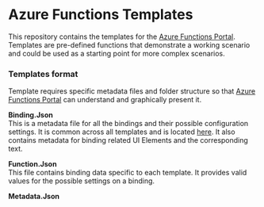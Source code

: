 # Azure Functions Templates
This repository contains the templates for the [Azure Functions Portal](https://functions.azure.com/signin). Templates are pre-defined functions that demonstrate a working scenario and could be used as a starting point for more complex scenarios.

### Templates format
Template requires specific metadata files and folder structure so that [Azure Functions Portal](https://functions.azure.com/signin) can understand and graphically present it.

**Binding.Json**</br>
This is a metadata file for all the bindings and their possible configuration settings. It is common across all templates and is located [here](Bindings/bindings.json). It also contains metadata for binding related UI Elements and the corresponding text.

**Function.Json**</br>
This file contains binding data specific to each template. It provides valid values for the possible settings on a binding.

**Metadata.Json**</br>

